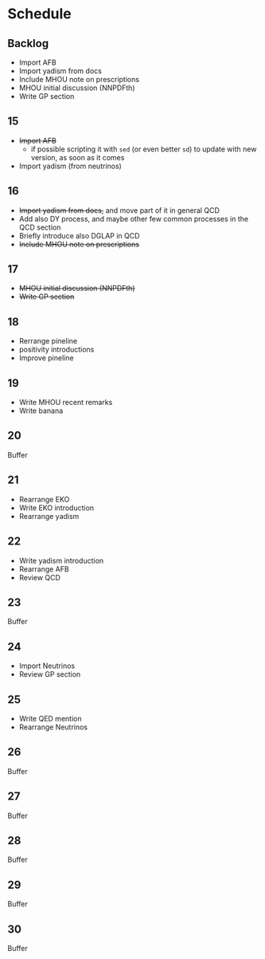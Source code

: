 # Schedule

## Backlog

- Import AFB
- Import yadism from docs
- Include MHOU note on prescriptions
- MHOU initial discussion (NNPDFth)
- Write GP section

## 15

- ~~Import AFB~~
  - if possible scripting it with `sed` (or even better `sd`) to update with new
    version, as soon as it comes
- Import yadism (from neutrinos)

## 16

- ~~Import yadism from docs,~~ and move part of it in general QCD
- Add also DY process, and maybe other few common processes in the QCD section
- Briefly introduce also DGLAP in QCD
- ~~Include MHOU note on prescriptions~~

## 17

- ~~MHOU initial discussion (NNPDFth)~~
- ~~Write GP section~~

## 18

- Rerrange pineline
- positivity introductions
- Improve pineline

## 19

- Write MHOU recent remarks
- Write banana

## 20

Buffer

## 21

- Rearrange EKO
- Write EKO introduction
- Rearrange yadism

## 22

- Write yadism introduction
- Rearrange AFB
- Review QCD

## 23

Buffer

## 24

- Import Neutrinos
- Review GP section

## 25

- Write QED mention
- Rearrange Neutrinos

## 26

Buffer

## 27

Buffer

## 28

Buffer

## 29

Buffer

## 30

Buffer
